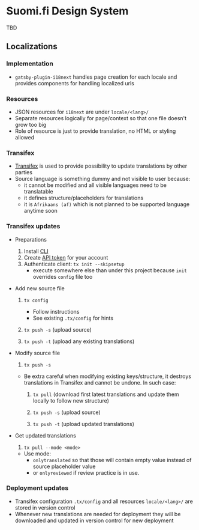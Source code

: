 # Suomi.fi Design System

TBD

## Localizations

### Implementation

- `gatsby-plugin-i18next` handles page creation for each locale and provides components for handling localized urls

### Resources

- JSON resources for `i18next` are under `locale/<lang>/`
- Separate resources logically for page/context so that one file doesn't grow too big
- Role of resource is just to provide translation, no HTML or styling allowed

### Transifex

- [Transifex](https://www.transifex.com/) is used to provide possibility to update translations by other parties
- Source language is something dummy and not visible to user because:
  - it cannot be modified and all visible languages need to be translatable
  - it defines structure/placeholders for translations
  - it is `Afrikaans (af)` which is not planned to be supported language anytime soon

### Transifex updates

- Preparations

  1. Install [CLI](https://docs.transifex.com/client)
  1. Create [API token](https://www.transifex.com/user/settings/api/) for your account
  1. Authenticate client: `tx init --skipsetup`
     - execute somewhere else than under this project because `init` overrides `config` file too

- Add new source file

  1. `tx config`

     - Follow instructions
     - See existing `.tx/config` for hints

  1. `tx push -s` (upload source)

  1. `tx push -t` (upload any existing translations)

- Modify source file

  1. `tx push -s`

  - Be extra careful when modifying existing keys/structure, it destroys translations in Transifex and cannot be undone.
    In such case:

    1. `tx pull` (download first latest translations and update them locally to follow new structure)

    1. `tx push -s` (upload source)

    1. `tx push -t` (upload updated translations)

- Get updated translations

  1. `tx pull --mode <mode>`

  - Use mode:
    - `onlytranslated` so that those will contain empty value instead of source placeholder value
    - or `onlyreviewed` if review practice is in use.

### Deployment updates

- Transifex configuration `.tx/config` and all resources `locale/<lang>/` are stored in version control
- Whenever new translations are needed for deployment they will be downloaded and updated in version control for new deployment
